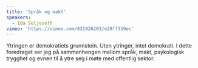 ```yaml
---
title: 'Språk og makt'
speakers:
  - Ida Seljeseth
vimeo: 'https://vimeo.com/831926203/e20ff319ec'
---
```


Ytringen er demokratiets grunnstein. Uten ytringer, intet demokrati. I dette foredraget ser jeg på sammenhengen mellom språk, makt, psykologisk trygghet og evnen til å ytre seg i møte med offentlig sektor.